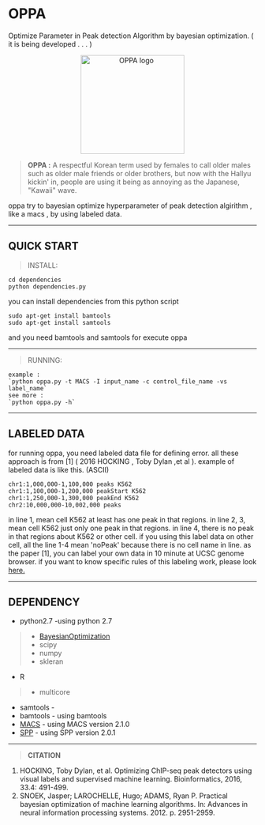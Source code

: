 
OPPA
======
Optimize Parameter in Peak detection Algorithm by bayesian optimization. ( it is being developed . . . )

<p align="center">
    <img src="https://github.com/odb9402/OPPA/blob/master/oppa/oppa.jpg" alt="OPPA logo" size=50  width="210" height="200">
</p>

> **OPPA :** A respectful Korean term used by females to call older males such as older male friends or older brothers, but now with the Hallyu kickin' in, people are using it being as annoying as the Japanese, "Kawaii" wave.

oppa try to bayesian optimize hyperparameter of peak detection algirithm , like a macs , by using labeled data.

--------
QUICK START
-------

>INSTALL:
>
> 
	cd dependencies
	python dependencies.py
you can install dependencies from this python script
>		
	sudo apt-get install bamtools
	sudo apt-get install samtools
and you need bamtools and samtools  for execute oppa

---

>RUNNING:
>
	example :	
    `python oppa.py -t MACS -I input_name -c control_file_name -vs label_name`
    see more :
    `python oppa.py -h`



--------
LABELED DATA
-------

for running oppa, you need labeled data file for defining error.  all these approach is from [1] ( 2016 HOCKING , Toby Dylan  ,et al ). example of labeled data is like this. (ASCII)

> 
	chr1:1,000,000-1,100,000 peaks K562
	chr1:1,100,000-1,200,000 peakStart K562
	chr1:1,250,000-1,300,000 peakEnd K562
	chr2:10,000,000-10,002,000 peaks


in line 1, mean cell K562 at least has one peak in that regions. in line 2, 3, mean cell K562 just only one peak in that regions. in line 4,  there is no peak in that regions about K562 or other cell. if you using this label data on other cell,  all the line 1-4 mean 'noPeak' because there is no cell name in line. as the paper [1], you can label your own data in 10 minute at UCSC genome browser. if you want to know specific rules of this labeling work, please look [here.](https://academic.oup.com/bioinformatics/article/33/4/491/2608653/Optimizing-ChIP-seq-peak-detectors-using-visual)

--------
DEPENDENCY
-------

- python2.7 -using python 2.7
 >- [BayesianOptimization](https://github.com/fmfn/BayesianOptimization)
 >- scipy
 >- numpy
 >- skleran

- R 
 >- multicore
 
- samtools - 
- bamtools - using bamtools
- [MACS](https://github.com/taoliu/MACS) - using MACS version 2.1.0
- [SPP](https://github.com/xinwang2hms/SPP) - using SPP version 2.0.1
---------
>**CITATION**
1. HOCKING, Toby Dylan, et al. Optimizing ChIP-seq peak detectors using visual labels and supervised machine learning. Bioinformatics, 2016, 33.4: 491-499.
2.  SNOEK, Jasper; LAROCHELLE, Hugo; ADAMS, Ryan P. Practical bayesian optimization of machine learning algorithms. In: Advances in neural information processing systems. 2012. p. 2951-2959.
